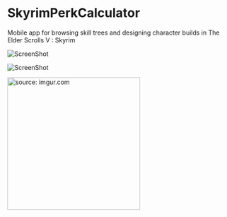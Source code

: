 # SkyrimPerkCalculator
Mobile app for browsing skill trees and designing character builds in The Elder Scrolls V : Skyrim



![ScreenShot](https://i.imgur.com/9SlMaO7.jpg)

![ScreenShot](https://i.imgur.com/l9ZOi2e.jpg)

<a href="https://imgur.com/IWHE5An"><img src="https://i.imgur.com/IWHE5An.jpg" title="source: imgur.com" width="300"/></a>
